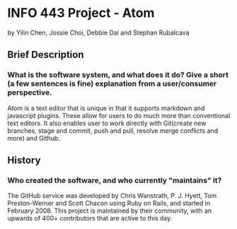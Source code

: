 # INFO 443 Project - Atom 
by Yilin Chen, Jossie Choi, Debbie Dai and Stephan Rubalcava
## Brief Description
### What is the software system, and what does it do? Give a short (a few sentences is fine) explanation from a user/consumer perspective.
Atom is a text editor that is unique in that it supports markdown and javascript plugins. These allow for users to do much more than conventional text editors. It also enables user to work directly with Git(create new branches, stage and commit, push and pull, resolve merge conflicts and more) and Github.
   
## History
### Who created the software, and who currently "maintains" it? 
The GitHub service was developed by Chris Wanstrath, P. J. Hyett, Tom Preston-Werner and Scott Chacon using Ruby on Rails, and started in February 2008. This project is maintained by their community, with an upwards of 400+ contributors that are active to this day.
